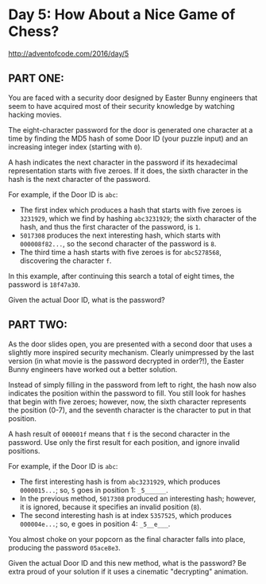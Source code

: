 # Day 5: How About a Nice Game of Chess?
http://adventofcode.com/2016/day/5

## PART ONE:
You are faced with a security door designed by Easter Bunny engineers that
seem to have acquired most of their security knowledge by watching hacking
movies.

The eight-character password for the door is generated one character at a time
by finding the MD5 hash of some Door ID (your puzzle input) and an increasing
integer index (starting with `0`).

A hash indicates the next character in the password if its hexadecimal
representation starts with five zeroes. If it does, the sixth character in the
hash is the next character of the password.

For example, if the Door ID is `abc`:

- The first index which produces a hash that starts with five zeroes is
  `3231929`, which we find by hashing `abc3231929`; the sixth character of the
  hash, and thus the first character of the password, is `1`.
- `5017308` produces the next interesting hash, which starts with
  `000008f82...`, so the second character of the password is `8`.
- The third time a hash starts with five zeroes is for `abc5278568`,
  discovering the character `f`.

In this example, after continuing this search a total of eight times, the
password is `18f47a30`.

Given the actual Door ID, what is the password?

## PART TWO:
As the door slides open, you are presented with a second door that uses a
slightly more inspired security mechanism. Clearly unimpressed by the last
version (in what movie is the password decrypted in order?!), the Easter Bunny
engineers have worked out a better solution.

Instead of simply filling in the password from left to right, the hash now
also indicates the position within the password to fill. You still look for
hashes that begin with five zeroes; however, now, the sixth character
represents the position (0-7), and the seventh character is the character to
put in that position.

A hash result of `000001f` means that `f` is the second character in the
password. Use only the first result for each position, and ignore invalid
positions.

For example, if the Door ID is `abc`:

- The first interesting hash is from `abc3231929`, which produces `0000015...`;
  so, `5` goes in position 1: `_5______`.
- In the previous method, `5017308` produced an interesting hash; however, it
  is ignored, because it specifies an invalid position (`8`).
- The second interesting hash is at index `5357525`, which produces
  `000004e...`; so, e goes in position 4: `_5__e___`.

You almost choke on your popcorn as the final character falls into place,
producing the password `05ace8e3`.

Given the actual Door ID and this new method, what is the password? Be extra
proud of your solution if it uses a cinematic "decrypting" animation.
